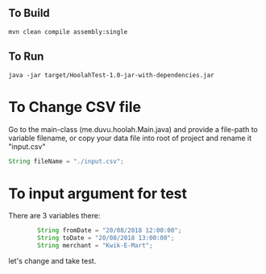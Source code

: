 ## To Build
```shell script
mvn clean compile assembly:single
```

## To Run
```shell script
java -jar target/HoolahTest-1.0-jar-with-dependencies.jar
```

# To Change CSV file
Go to the main-class (me.duvu.hoolah.Main.java) and provide a file-path to variable filename, or copy your data file into root of project and rename it "input.csv"

```java
String fileName = "./input.csv";
```
# To input argument for test
There are 3 variables there:
```java
        String fromDate = "20/08/2018 12:00:00";
        String toDate = "20/08/2018 13:00:00";
        String merchant = "Kwik-E-Mart";
```

let's change and take test.